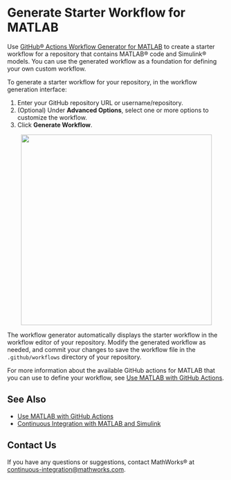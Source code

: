 # Generate Starter Workflow for MATLAB

Use [GitHub&reg; Actions Workflow Generator for MATLAB](https://matlab-actions.github.io/workflow-generator/) to create a starter workflow for a repository that contains MATLAB&reg; code and Simulink&reg; models. You can use the generated workflow as a foundation for defining your own custom workflow.

To generate a starter workflow for your repository, in the workflow generation interface:

1. Enter your GitHub repository URL or username/repository. 
2. (Optional) Under **Advanced Options**, select one or more options to customize the workflow. 
3. Click **Generate Workflow**.

<p align="center">
  <a href="https://matlab-actions.github.io/workflow-generator/">
    <img width="441" src="https://github.com/user-attachments/assets/249adf65-3eb1-4d83-97f0-ee1ac0f6fa2c" />
  </a>
</p>

The workflow generator automatically displays the starter workflow in the workflow editor of your repository. Modify the generated workflow as needed, and commit your changes to save the workflow file in the `.github/workflows` directory of your repository.

For more information about the available GitHub actions for MATLAB that you can use to define your workflow, see [Use MATLAB with GitHub Actions](https://github.com/matlab-actions). 

## See Also
- [Use MATLAB with GitHub Actions](https://github.com/matlab-actions)
- [Continuous Integration with MATLAB and Simulink](https://www.mathworks.com/solutions/continuous-integration.html)

## Contact Us
If you have any questions or suggestions, contact MathWorks&reg; at [continuous-integration@mathworks.com](mailto:continuous-integration@mathworks.com).
